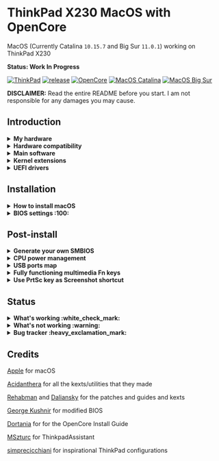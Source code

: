 # ThinkPad X230 MacOS with OpenCore

MacOS (Currently Catalina `10.15.7` and Big Sur `11.0.1`) working on ThinkPad X230

**Status: Work In Progress**

[![ThinkPad](https://img.shields.io/badge/ThinkPad-X230-blue.svg)](https://psref.lenovo.com/syspool/Sys/PDF/withdrawnbook/ThinkPad_X230.pdf) [![release](https://img.shields.io/badge/Download-latest-brightgreen.svg)](https://github.com/banhbaoxamlan/X230-Hackintosh/releases/latest) [![OpenCore](https://img.shields.io/badge/OpenCore-0.6.3-blue.svg)](https://github.com/acidanthera/OpenCorePkg/releases/latest) [![MacOS Catalina](https://img.shields.io/badge/macOS-10.15.7-brightgreen.svg)](https://www.apple.com/macos/catalina/) [![MacOS Big Sur](https://img.shields.io/badge/macOS-11.0.1-purple.svg)](https://www.apple.com/macos/big-sur/)

**DISCLAIMER:** Read the entire README before you start. I am not responsible for any damages you may cause.

## Introduction

<details>
<summary><strong>My hardware</strong></summary>

| Specifications      | Detail                                      |
| :------------------ | :------------------------------------------ |
| Computer model      | Lenovo ThinkPad X230 (Type: 2325)           |
| Processor           | Intel Core i5-3380M (2C4T, 2.9/3.6Ghz, 3MB) |
| Memory              | Crucial 16GB DDR3L 1600MHz, dual-channel    |
| Hard Disk           | Samsung 860 Evo 250GB                       |
| Integrated Graphics | Intel HD Graphics 4000                      |
| Display             | 12.5" HD (1366x768)                         |
| Audio               | Realtek ALC3202 (Layout-id: `18`)           |
| Ethernet            | Intel 82579LM Gigabit Network Connection    |
| WIFI+BT             | AzureWave AW-CE123H (BCM94360HMB)           |
| Keyboard            | 7-row classic, multimedia Fn keys,          |
| Dock                | ThinkPad Mini Dock Plus Series 3            |

</details>

<details>
<summary><strong>Hardware compatibility</strong></summary>

This EFI will suit any X230 regardless of CPU model, amount of RAM, display resolution, and internal storage.

  1. Optional custom CPU Power Management guide (see below post-install)
  1. Modified
      - 1440p display models should change `NVRAM>>Add>>7C436110-AB2A-4BBB-A880-FE41995C9F82>>UIScale`: 2

</details>

<details>
<summary><strong>Main software</strong></summary>

| Component      | Version           |
| :------------- | :---------------- |
| MacOS Big Sur  | 11.0.1            |
| MacOS Catalina | 10.15.7           |
| OpenCore       | 0.6.3             |

</details>

<details>
<summary><strong>Kernel extensions</strong></summary>

| Kext                | Version |
| :------------------ | :------ |
| AirportBrcmFixup    | 2.1.1   |
| AppleALC            | 1.5.4   |
| BrcmPatchRAM        | 2.5.5   |
| EFICheckDisabler    | 0.5.0   |
| IntelMausi          | 1.0.4   |
| Lilu                | 1.4.9   |
| USBInjectAll        | 0.7.1   |
| VirtualSMC          | 1.1.8   |
| VoodooPS2Controller | 2.1.8   |
| WhateverGreen       | 1.4.4   |

</details>

<details>
<summary><strong>UEFI drivers</strong></summary>

| Driver          | Version           |
| :-------------- | :---------------- |
| HfsPlus.efi     | OcBinaryData      |
| OpenCanopy.efi  | OpenCorePkg 0.6.3 |
| OpenRuntime.efi | OpenCorePkg 0.6.3 |

</details>

## Installation

<details>
<summary><strong>How to install macOS</strong></summary>

To install macOS follow the guides provided by [Dortania](https://dortania.github.io/getting-started/)

Useful tools by [CorpNewt](https://github.com/corpnewt) and [headkaze](https://github.com/headkaze/Hackintool)

Complete EFI is available in the [releases](https://github.com/banhbaoxamlan/X230-Hackintosh/releases/latest) page

</details>

<details>
<summary><strong>BIOS settings :100:</strong></summary>

A simple method to install a modified BIOS is available [here](https://github.com/n4ru/1vyrain/) (no external programmer required).

| Main | Sub #1                                 | Sub #2 | Sub #3 | Setting |
| :------------ | :----------- | ------------- | ------------- | ------------- |
| Config | Network | Wake On Lan |  | Disabled |
|  | Serial ATA (SATA) | Mode |  | AHCI |
| Advanced | System Agent (SA) configuration | Graphics Configuration | DVMT Pre-Allocated | 128MB |
|  |  |  | DVMT Total Gfx Mem | MAX |
| Security | Security Chip |  |  | Disabled |
|  | Memory Protection | Execution Prevention |  | Enabled |
|  | Anti-Theft | Current Setting |  | Disabled |
|  |  | Computrace | Current Setting | Disabled |
|  | Secure Boot |  |  | Disabled |
| Startup | UEFI/Legacy Boot |  |  | UEFI Only |
|  |  | CSM Support |  | Disabled |

</details>

## Post-install

<details>
<summary><strong>Generate your own SMBIOS</strong></summary>

For setting up the SMBIOS info, use [GenSMBIOS](https://github.com/corpnewt/GenSMBIOS)

- Run GenSMBIOS, pick option 1 for downloading MacSerial and Option 3 for selecting out SMBIOS

  - MacBookPro10,2
  - MacBookPro11,5 (Big Sur dropped support 10,x and older)

- Open `Config.plist`, find PlatformInfo >> Generic

  - The `Serial` part gets copied to SystemSerialNumber.

  - The `Board Serial` part gets copied to MLB.

  - The `SmUUID` part gets copied to SystemUUID.

**Reminder that you want either an invalid serial or valid serial numbers but those not in use, you want to get a message back like: "Invalid Serial" or "Purchase Date not Validated"** [Apple Check Coverage](https://checkcoverage.apple.com/)

</details>

<details>
<summary><strong>CPU power management</strong></summary>

Recommended additional steps to improve battery life with optimized CPU power management:

- Open Config.plist, enable `ACPI>>Delete` : Drop CpuPm and Drop Cpu0Ist
- Open Terminal, copy and paste the following command:

  ```bash
  curl -o ~/ssdtPRGen.sh https://raw.githubusercontent.com/Piker-Alpha/ssdtPRGen.sh/master/ssdtPRGen.sh
  chmod +x ~/ssdtPRGen.sh
  ./ssdtPRGen.sh
  ```

- A customized `SSDT.aml` for your specific machine will now be in the directory **/Users/yourusername/Library/ssdtPRGen**

- Rename to `SSDT-PM.aml` , and copy to **EFI/OC/ACPI/**

- Open `Config.plist`, enable `ACPI>>Add>>SSDT-PM.aml`

- Reboot

- Disable Drop CpuPm and Drop Cpu0Ist

</details>

<details>
<summary><strong>USB ports map</strong></summary>

If you are using different model and alternative kext from Other folder does not work for you. Try:

- [USBMap](https://github.com/corpnewt/USBMap)

- [Hackintool](https://github.com/headkaze/Hackintool)

</details>

<details>
<summary><strong>Fully functioning multimedia Fn keys</strong></summary>

- Download and install [ThinkpadAssistant](https://github.com/MSzturc/ThinkpadAssistant/releases)
- Open the app and check the `launch on login` option

</details>

<details>
<summary><strong>Use PrtSc key as Screenshot shortcut</strong></summary>

- Go under `SystemPreferences > Keyboard > Shortcuts > Screenshots`
- Click on `Screenshot and recording options` key map
- Press `PrtSc` on your keyboard (it should came out as `F13`)

</details>

## Status

<details>
<summary><strong>What's working :white_check_mark:</strong></summary>

- [x] Battery Percentage
- [x] Bluetooth
- [x] Brightness
- [x] Camera
- [x] CPU Power Management
- [x] Dock Support `ThinkPad UltraSeries 3`
- [x] GPU Intel HD 4000 Graphics QE/CI
- [x] Intel Ethernet
- [x] Keyboard `Volume and brightness hotkeys`
- [x] Sleep/Wake
- [x] Sound `Automatic headphone detection, mute, volume controls fully working`
- [x] Touchpad `1-4 fingers swipe works`
- [x] TrackPoint  `Works perfectly. Just like on Windows or Linux`
- [x] eGPU  (Thanks [lese9855](https://github.com/lese9855) have confirmed it [#11](https://github.com/banhbaoxamlan/X230-Hackintosh/issues/11))

</details>

<details>

<summary><strong>What's not working :warning:</strong></summary>

- [ ] Fingerprint Reader
- [ ] VGA
- [ ] SD Card Reader (Disable with `SSDT-SDC.aml`)

</details>

<details>

<summary><strong>Bug tracker :heavy_exclamation_mark:</strong></summary>

- [ ] Trackpoint not working after wake from sleep

</details>

## Credits

[Apple](https://www.apple.com) for macOS

[Acidanthera](https://github.com/acidanthera) for all the kexts/utilities that they made

[Rehabman](https://github.com/RehabMan) and [Daliansky](https://github.com/daliansky) for the patches and guides and kexts

[George Kushnir](https://github.com/n4ru) for modified BIOS

[Dortania](https://github.com/dortania) for for the OpenCore Install Guide

[MSzturc](https://github.com/MSzturc) for ThinkpadAssistant

[simprecicchiani](https://github.com/simprecicchiani) for inspirational ThinkPad configurations
